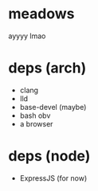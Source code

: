 # meadows
ayyyy lmao

# deps (arch)
- clang
- lld
- base-devel (maybe)
- bash obv
- a browser

# deps (node)
- ExpressJS (for now)
